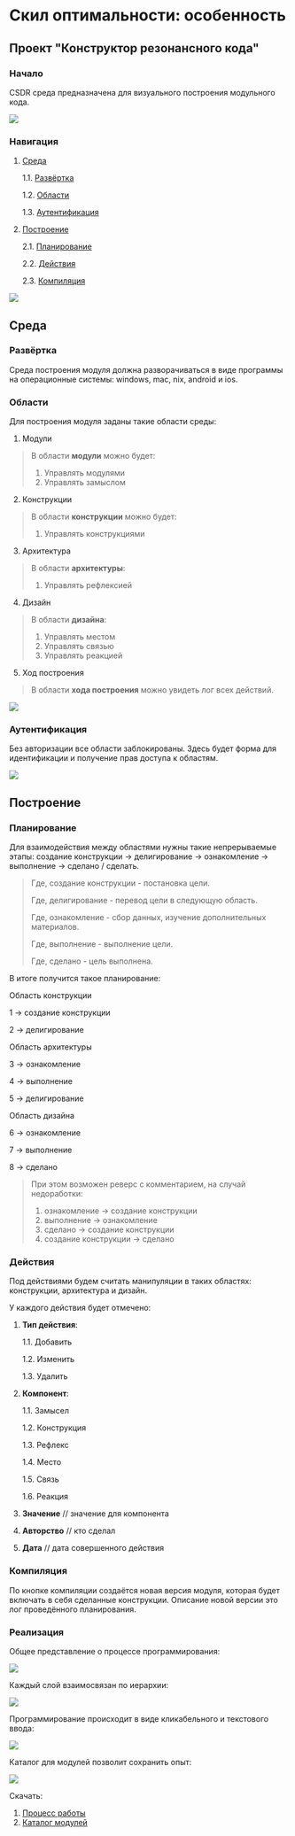 # Скил оптимальности: особенность  
## Проект "Конструктор резонансного кода"
### Начало
CSDR среда предназначена для визуального построения модульного кода.

![](./Картинки/konstruktory.jpg)

<h3>Навигация</h3>

1. <a href="#Среда">Среда</a>

     1.1. <a href="#Развёртка">Развёртка</a>
     
     1.2. <a href="#Области">Области</a>
     
     1.3. <a href="#Аутентификация">Аутентификация</a>
     
2. <a href="#Построение">Построение</a>

    2.1. <a href="#Планирование">Планирование</a>

    2.2. <a href="#Действия">Действия</a>
    
    2.3. <a href="#Компиляция">Компиляция</a>
    
![](./Картинки/hr.png)

<h2>Среда</h2>

<h3>Развёртка</h3>

Среда построения модуля должна разворачиваться в виде программы на операционные системы: windows, mac, nix, android и ios.

<h3>Области</h3>

Для построения модуля заданы такие области среды:
1. Модули
> В области **модули** можно будет:
> 1. Управлять модулями
> 2. Управлять замыслом
2. Конструкции
> В области **конструкции** можно будет:
> 1. Управлять конструкциями
3. Архитектура
> В области **архитектуры**:
> 1. Управлять рефлексией
4. Дизайн
> В области **дизайна**:
> 1. Управлять местом
> 2. Управлять связью
> 3. Управлять реакцией
5. Ход построения
> В области **хода построения** можно увидеть лог всех действий.

![](./Картинки/program/shablon1.png)

<h3>Аутентификация</h3>

Без авторизации все области заблокированы. Здесь будет форма для идентификации и получение прав доступа к областям.
    
![](./Картинки/hr.png)

<h2>Построение</h2>

<h3>Планирование</h3>

Для взаимодействия между областями нужны такие непрерываемые этапы: создание конструкции → делигирование → ознакомление → выполнение  →  сделано / сделать.

> Где, создание конструкции - постановка цели.
>
> Где, делигирование - перевод цели в следующую область.
>
> Где, ознакомление - сбор данных, изучение дополнительных материалов.
>
> Где, выполнение - выполнение цели.
>
> Где, сделано - цель выполнена.

В итоге получится такое планирование:

Область конструкции

1 → создание конструкции

2 → делигирование

Область архитектуры

3 → ознакомление

4 → выполнение

5 → делигирование

Область дизайна

6 → ознакомление

7 → выполнение

8 → сделано

> При этом возможен реверс с комментарием, на случай недоработки:
> 1) ознакомление → создание конструкции
> 2) выполнение  →  ознакомление
> 3) сделано  →  создание конструкции
> 4) создание конструкции  →  сделано

<h3>Действия</h3>

Под действиями будем считать манипуляции в таких областях: конструкции, архитектура и дизайн.

У каждого действия будет отмечено:

1. **Тип действия**:

     1.1. Добавить
     
     1.2. Изменить
     
     1.3. Удалить

2. **Компонент**:

     1.1. Замысел

     1.2. Конструкция

     1.3. Рефлекс
     
     1.4. Место
     
     1.5. Связь
     
     1.6. Реакция

3. **Значение** // значение для компонента
     
4. **Авторство** // кто сделал
     
5. **Дата** // дата совершенного действия

<h3>Компиляция</h3>

По кнопке компиляции создаётся новая версия модуля, которая будет включать в себя сделанные конструкции. Описание новой версии это лог проведённого планирования.

<h3>Реализация</h3>

Общее представление о процессе программирования:

![](./Картинки/Процесс_работы_1.jpg)

Каждый слой взаимосвязан по иерархии:

![](./Картинки/Процесс_работы_2.jpg)

Программирование происходит в виде кликабельного и текстового ввода:

![](./Картинки/Процесс_работы_3.jpg)

Каталог для модулей позволит сохранить опыт:

![](./Картинки/Обмен_опытом.png)

Скачать:
1. <a href="./Программа/CSDR environment DEMO (1.0).zip">Процесс работы</a>
2. <a href="./Программа/CSDR environment DEMO-ROLES (1.0).zip">Каталог модулей</a>

